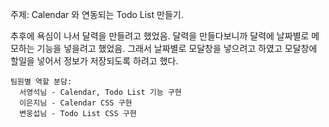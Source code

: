 주제: Calendar 와 연동되는 Todo List 만들기.
  
  추후에 욕심이 나서 달력을 만들려고 했었음.
  달력을 만들다보니까 달력에 날짜별로 메모하는 기능을 넣을려고 했었음.
    그래서 날짜별로 모달창을 넣으려고 하였고
    모달창에 할일을 넣어서 정보가 저장되도록 하려고 했다.
    
    팀원별 역할 분담:
      서영석님 - Calendar, Todo List 기능 구현
      이은지님 - Calendar CSS 구현
      변웅섭님 - Todo List CSS 구현
    
